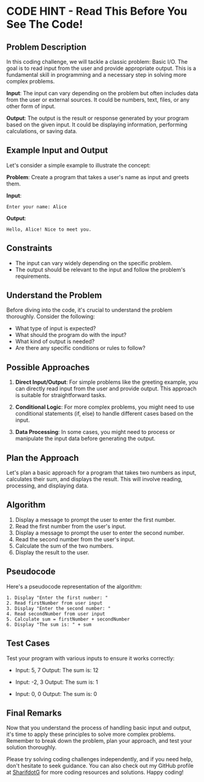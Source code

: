 # CODE HINT - Read This Before You See The Code!

## Problem Description

In this coding challenge, we will tackle a classic problem: Basic I/O. The goal is to read input from the user and provide appropriate output. This is a fundamental skill in programming and a necessary step in solving more complex problems.

**Input**: The input can vary depending on the problem but often includes data from the user or external sources. It could be numbers, text, files, or any other form of input.

**Output**: The output is the result or response generated by your program based on the given input. It could be displaying information, performing calculations, or saving data.

## Example Input and Output

Let's consider a simple example to illustrate the concept:

**Problem**: Create a program that takes a user's name as input and greets them.

**Input**:
```
Enter your name: Alice
```

**Output**:
```
Hello, Alice! Nice to meet you.
```

## Constraints

- The input can vary widely depending on the specific problem.
- The output should be relevant to the input and follow the problem's requirements.

## Understand the Problem

Before diving into the code, it's crucial to understand the problem thoroughly. Consider the following:

- What type of input is expected?
- What should the program do with the input?
- What kind of output is needed?
- Are there any specific conditions or rules to follow?

## Possible Approaches

1. **Direct Input/Output**: For simple problems like the greeting example, you can directly read input from the user and provide output. This approach is suitable for straightforward tasks.

2. **Conditional Logic**: For more complex problems, you might need to use conditional statements (if, else) to handle different cases based on the input.

3. **Data Processing**: In some cases, you might need to process or manipulate the input data before generating the output.

## Plan the Approach

Let's plan a basic approach for a program that takes two numbers as input, calculates their sum, and displays the result. This will involve reading, processing, and displaying data.

## Algorithm

1. Display a message to prompt the user to enter the first number.
2. Read the first number from the user's input.
3. Display a message to prompt the user to enter the second number.
4. Read the second number from the user's input.
5. Calculate the sum of the two numbers.
6. Display the result to the user.

## Pseudocode

Here's a pseudocode representation of the algorithm:

```
1. Display "Enter the first number: "
2. Read firstNumber from user input
3. Display "Enter the second number: "
4. Read secondNumber from user input
5. Calculate sum = firstNumber + secondNumber
6. Display "The sum is: " + sum
```

## Test Cases

Test your program with various inputs to ensure it works correctly:

- Input: 5, 7
  Output: The sum is: 12

- Input: -2, 3
  Output: The sum is: 1

- Input: 0, 0
  Output: The sum is: 0

## Final Remarks

Now that you understand the process of handling basic input and output, it's time to apply these principles to solve more complex problems. Remember to break down the problem, plan your approach, and test your solution thoroughly.

Please try solving coding challenges independently, and if you need help, don't hesitate to seek guidance. You can also check out my GitHub profile at [SharifdotG](https://github.com/SharifdotG) for more coding resources and solutions. Happy coding!